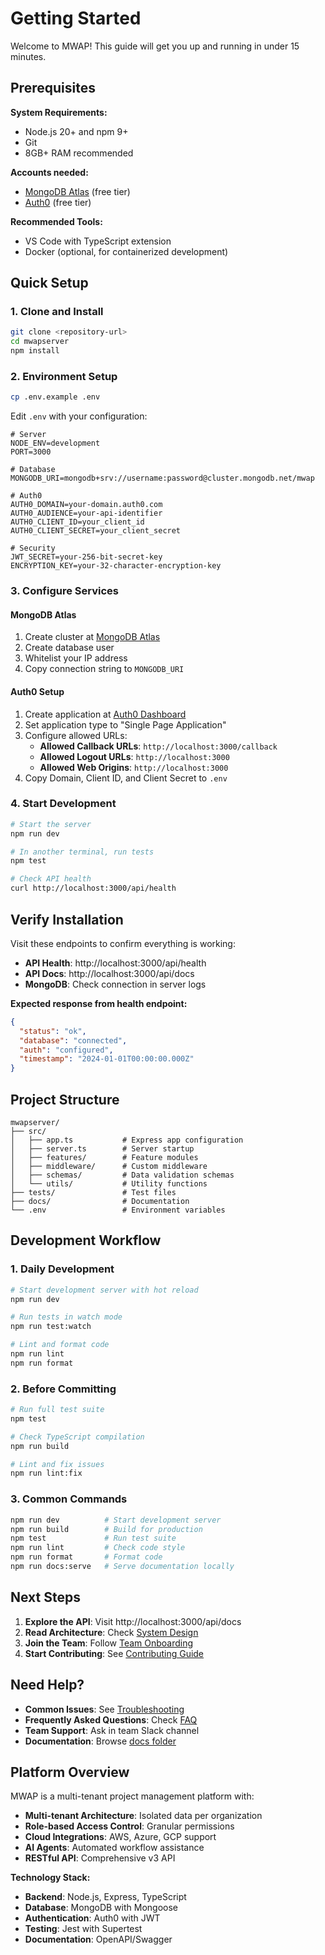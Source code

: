 # Getting Started

Welcome to MWAP! This guide will get you up and running in under 15 minutes.

## Prerequisites

**System Requirements:**
- Node.js 20+ and npm 9+
- Git
- 8GB+ RAM recommended

**Accounts needed:**
- [MongoDB Atlas](https://www.mongodb.com/atlas) (free tier)
- [Auth0](https://auth0.com/) (free tier)

**Recommended Tools:**
- VS Code with TypeScript extension
- Docker (optional, for containerized development)

## Quick Setup

### 1. Clone and Install
```bash
git clone <repository-url>
cd mwapserver
npm install
```

### 2. Environment Setup
```bash
cp .env.example .env
```

Edit `.env` with your configuration:
```env
# Server
NODE_ENV=development
PORT=3000

# Database
MONGODB_URI=mongodb+srv://username:password@cluster.mongodb.net/mwap

# Auth0
AUTH0_DOMAIN=your-domain.auth0.com
AUTH0_AUDIENCE=your-api-identifier
AUTH0_CLIENT_ID=your_client_id
AUTH0_CLIENT_SECRET=your_client_secret

# Security
JWT_SECRET=your-256-bit-secret-key
ENCRYPTION_KEY=your-32-character-encryption-key
```

### 3. Configure Services

#### MongoDB Atlas
1. Create cluster at [MongoDB Atlas](https://cloud.mongodb.com)
2. Create database user
3. Whitelist your IP address
4. Copy connection string to `MONGODB_URI`

#### Auth0 Setup
1. Create application at [Auth0 Dashboard](https://manage.auth0.com)
2. Set application type to "Single Page Application"
3. Configure allowed URLs:
   - **Allowed Callback URLs**: `http://localhost:3000/callback`
   - **Allowed Logout URLs**: `http://localhost:3000`
   - **Allowed Web Origins**: `http://localhost:3000`
4. Copy Domain, Client ID, and Client Secret to `.env`

### 4. Start Development
```bash
# Start the server
npm run dev

# In another terminal, run tests
npm test

# Check API health
curl http://localhost:3000/api/health
```

## Verify Installation

Visit these endpoints to confirm everything is working:
- **API Health**: http://localhost:3000/api/health
- **API Docs**: http://localhost:3000/api/docs
- **MongoDB**: Check connection in server logs

**Expected response from health endpoint:**
```json
{
  "status": "ok",
  "database": "connected",
  "auth": "configured",
  "timestamp": "2024-01-01T00:00:00.000Z"
}
```

## Project Structure
```
mwapserver/
├── src/
│   ├── app.ts           # Express app configuration
│   ├── server.ts        # Server startup
│   ├── features/        # Feature modules
│   ├── middleware/      # Custom middleware
│   ├── schemas/         # Data validation schemas
│   └── utils/           # Utility functions
├── tests/               # Test files
├── docs/                # Documentation
└── .env                 # Environment variables
```

## Development Workflow

### 1. Daily Development
```bash
# Start development server with hot reload
npm run dev

# Run tests in watch mode
npm run test:watch

# Lint and format code
npm run lint
npm run format
```

### 2. Before Committing
```bash
# Run full test suite
npm test

# Check TypeScript compilation
npm run build

# Lint and fix issues
npm run lint:fix
```

### 3. Common Commands
```bash
npm run dev          # Start development server
npm run build        # Build for production
npm test             # Run test suite
npm run lint         # Check code style
npm run format       # Format code
npm run docs:serve   # Serve documentation locally
```

## Next Steps

1. **Explore the API**: Visit http://localhost:3000/api/docs
2. **Read Architecture**: Check [System Design](../02-Architecture/system-design.md)
3. **Join the Team**: Follow [Team Onboarding](./team-onboarding.md)
4. **Start Contributing**: See [Contributing Guide](../08-Contribution/contributing.md)

## Need Help?

- **Common Issues**: See [Troubleshooting](./troubleshooting.md)
- **Frequently Asked Questions**: Check [FAQ](./faq.md)
- **Team Support**: Ask in team Slack channel
- **Documentation**: Browse [docs folder](../README.md)

## Platform Overview

MWAP is a multi-tenant project management platform with:
- **Multi-tenant Architecture**: Isolated data per organization
- **Role-based Access Control**: Granular permissions
- **Cloud Integrations**: AWS, Azure, GCP support
- **AI Agents**: Automated workflow assistance
- **RESTful API**: Comprehensive v3 API

**Technology Stack:**
- **Backend**: Node.js, Express, TypeScript
- **Database**: MongoDB with Mongoose
- **Authentication**: Auth0 with JWT
- **Testing**: Jest with Supertest
- **Documentation**: OpenAPI/Swagger